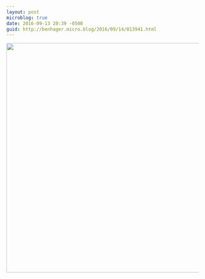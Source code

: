 ```yaml
---
layout: post
microblog: true
date: 2016-09-13 20:39 -0500
guid: http://benhager.micro.blog/2016/09/14/013941.html
---
```



<img src="http://hager.blog/uploads/2017/0a1fbfb4d4.jpg" width="600" height="600" />
